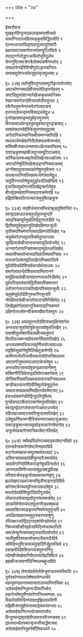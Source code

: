 +++
title = "२७"

+++
    
ईश्वरौवाच  
मुखवृत्तंविन्दुनादकलाढ्यम्पाशौच्यते   
सामाग्नितारसहितमङ्कुशंविद्धिपार्वति १   
एतन्मध्यगताविद्यायदापूज्यासुरेश्वरीः   
प्रक्षरावापञ्चवर्णाताभ्यांसम्पुटितम्प्रिये २   
तदाद्यगर्गलोद्धारःकथितोभुविदुर्लभः   
येनानुष्टितमात्रेणत्रैलोक्याकर्षणम्भवेत् ३   
सम्प्रदायेनदेविशिश्रीगुरोऽकृपयान्वितः   
सम्यक्सूत्रेणरचयेत्सुवृत्तंवृत्तमुत्तमम् ४   
    
पृ० ३२ब्) ततोभूविंवयुगलंसम्पुटीकृत्ययोजयेत्   
अष्टकोणन्तथादेबीजायतेदिङ्मनोहरम् ५   
अष्टदिक्षुतदंशाभ्यारेखेआकृक्ष्यमान्त्रिकः   
रेखाभ्यामर्गलन्देविजायतेतीवसुन्दरः ६   
एकैनैवतुमानेनरचयेदर्गलाष्टकम्   
वृत्तन्तदग्रेचन्द्रस्यविंववद्रचयेद्वुधः ७   
पुनरेखासमाकृष्यपूर्ववृत्तमुत्तमम्   
विरच्यसाधकेन्द्रस्तुवसुकोष्टयुगङ्क्रमात् ८   
व्यक्तंयथाभवेद्देविकेसुराणांवसुद्वयम्   
अर्गलानिचरम्यानिवथीसम्यग्भवन्तिहि ९   
तथाकार्यम्महेशानित्रैलोक्याकर्षणम्भवेत्   
शक्तिबीजंसाध्यन्ममसाधकेनसमन्वितम् १०   
पाशाङ्कुशमहाबीजयुगसम्पुटितञ्चयत्   
कर्णिकायाम्मध्यवृत्तेसंलिखेत्साधकोत्तमः ११   
अष्टकोणेषुविलिखेत्षडङ्गानियथाक्रमम्   
अग्नीशासुरवायव्यकोणेषुमनुवित्तमः १२   
कवचान्तानिसंलिख्यमध्येनेत्रंयजेद्वुधः   
चतुर्दिगन्तकोणेषुचतुर्द्धास्त्रंलिखेत्प्रिये १३   
वृत्तादिवसुकोणान्तंलिखेद्वस्वर्गलेषुच   
बीजर्वृदम्महेशानिसम्प्रदायक्रमेणहि १४   
वह्निशक्तिपरित्यज्यतत्रभूभूषितङ्कुरु   
    
पृ० ३३अ) तद्बीजंस्वरसम्भिन्नंॠऌॡविवर्जितं १५   
एवन्द्वादशधातत्रचतुर्धाकुरुसुन्दरी   
आद्यत्रिकम्पूर्वमुखंलिखेदुत्तरतःप्रिये १६   
द्वितीयम्पूर्वमुखान्तुलिखेदक्षिणतःसुधीः   
तृतीयम्पश्चिमेभागेतथादक्षिणतोलिखेत् १७   
चतुर्थमर्गलन्तद्वत्पश्चिमेतूत्तरान्तकः   
भूवंहित्वार्कबीजानान्तत्रवायुन्नियोजयेत् १८   
अग्न्यार्गलायान्त्रितयमाद्यम्पूर्वतआलिखेत्   
तथापश्चिमतोप्यन्यतत्रिकंलिष्यमान्त्रिकः १९   
मारुतार्गलकेतद्वल्लिखेत्पश्चिमतत्प्रिये   
पूर्वतोपिचदेवेशिसर्वकार्यार्थसाधकः २०   
यमार्गलायान्देवंशिकथयामिवरानने   
वायुंहित्वार्कबीजानांवरुणन्तत्रःनिःक्षिपेत् २१   
पूर्वतस्त्रितयंयाम्येद्वितीयम्पश्चिमान्तगं   
ततोत्ररर्गलायाञ्चलिखेत्पश्चिमतःसुधीः २२   
चतुर्थम्पूर्वतोदेविगुरुमार्गेणसुन्दरि   
नीरंहित्वार्कबीजानांरेफन्तत्रविनिक्षिपेत् २३   
लिखेद्रक्षोर्गलायान्तुत्रिकमाद्यन्त्रिकम्परं   
दक्षिणोत्तरतोमन्त्रीक्रमाच्छैवार्गलम्पुनः २४   
    
पृ० ३३ब्) आदावुत्तरतोदेविपश्चाद्दक्षिणमार्गतः   
अन्तराष्टसुकोष्टेषुकेसुराख्येषुसंलिखेत् २५   
पाशश्रीभुवनेशानीकामबीजचतुष्टयं   
विपरीतञ्चमन्त्रज्ञोवस्वर्णमिदमालिखेत् २६   
अन्त्यपाशम्परित्यज्यशृणिंसयोज्यसाधकः   
तद्वहिर्वसुकोणेषुविलिखेतुक्रमेणहि २७   
कामिन्यन्तेरञ्जिनीस्थात्ततोग्रेप्यत्रिवल्लभा   
अष्टवर्णानुक्तरूपाअपराकेसरेषुच २८   
अन्तकोष्टस्वरूपेषुचन्द्रकात्यानीमनुं   
शक्तिगौरित्रिकेरुद्रदयितेपञ्चवर्णकम् २९   
योगीश्वरींसमालिख्यकवाचास्त्राग्निवल्लभा   
चण्डीकात्यायनीदेवीत्रिषुलोकेषुदुर्लभा   
अथातःसम्प्रवक्ष्यामिवहिरस्येववेष्टतत् ३०   
हंसःपदंवामनेत्रंविद्विन्दुपरिभूषितम्   
पुनर्हंसपदञ्चैतत्पञ्चार्णमनुमालिखेत् ३१   
स्वरद्वन्द्वोदरगतंसप्तार्णञ्चाष्टधाभवेत्   
वहिःपद्मञ्चाष्टपत्रमतिसुन्दरमालिखेत् ३२   
दलेषुकर्णिकामन्त्रीस्त्रियन्त्माञ्चाष्टसुक्रमात्   
पाशाङ्कुशाभ्यान्तद्वाह्येवृत्ताकारेणवेष्टयेत् ३३   
अनुलोमप्रकारेणमात्रिकावेष्टनंलिखेत्   
    
पृ० ३४अ) तथैवप्रतिलोमञ्चमातृकावेष्टनम्प्रिये ३४   
एतत्सर्वण्ठकारेणवेष्टयेन्महताप्रिये   
घटार्गलम्महायन्त्रम्पुरुषार्थफलप्रदं ३५   
अस्मिन्समावाह्यदेवीमुपचारैःसमर्चयेत्   
आदार्वगानिदेवेशिकराङ्गेषुचविन्यसेत् ३६   
आनन्दरूपिणीन्ध्यात्वामुद्रासमद्धविग्रहः   
परिवारार्चनङ्कुर्यात्प्रथमाचरणंशृणु ३७   
हृल्लेखापञ्चकञ्चायन्द्वितीयाङ्गादतिप्रिये   
कोणाष्टकेयथापूर्वन्ततःपद्मदलेषुच ३८   
मातरोदेवदेवेशिपूर्वादिपरिपूजयेत्   
लोकपालांश्चतद्वाह्येपुनरंवाममर्चयेत् ३९   
उपचारैर्मनोरम्यंस्तांवूलान्तैःपृथक्पृथक्   
यथाशक्तिजपङ्कृत्वानियमेनतुसुन्दरि ४०   
अयन्नित्यप्रकारस्तुपुरश्चरणकंशृणु   
रविलक्षञ्जपेद्विद्यान्तद्दशांशेनहोमयेत् ४१   
त्रिमध्वक्तैःक्षीरवृक्षैःसमिद्भिश्चतथातिलैः   
समासेनहुनेत्सम्यक्पुरश्चारीततोभवेत् ४२   
जातीपुष्पैर्वश्यकामोसम्पत्यैकमलैःप्रिये   
समिद्भिःपुष्टिकामस्तुखादिरैर्जुहुयात्प्रिये ४३   
एकाक्षरेपिदेवेशिसन्त्यत्रभुवनानितु   
व्योमबीजेमहेशानिकैलासादिप्रतिष्टितं ४४   
ब्रह्मबीजान्न्यवर्णादिनिष्पन्नम्बहुधाप्रिये   
    
पृ० ३४ब्) तेनायंवर्ततेलोकेभूमण्डलसमस्थितिः ४५   
तुर्यस्वरेणपातालेशेषरूपेणधार्यते   
महाभूमण्डलन्तस्मात्पातालस्यापिनायिका ४६   
अतेवमहेशानिभुवनाधीश्वरीभवेत्   
हकारेव्योमतुर्येणस्वरेणानिलसम्भवाः ४७   
विकारेसतिरेफेणसाक्षाद्वह्निस्वरूपिणी   
वह्निबीजंवसुज्ञेयन्तस्माद्रेफंवस्वन्धरा ४८   
अतेवमहेशानिरन्तयोःसमताभवेत्   
विन्दुश्चन्द्रामृताद्देवीप्लावयन्तीजगत्त्रयम् ४९   
द्रवरूपाभवेतस्मात्सृजन्तीचार्द्धमात्रया   
अतेवमहेशानिभुवनेशीतिकथ्यते ५०   
    
